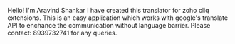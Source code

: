 Hello! I'm Aravind Shankar
I have created this translator for zoho cliq extensions. This is an easy application which works with google's translate API to enchance the communication without language barrier.
Please contact: 8939732741 for any queries. 
